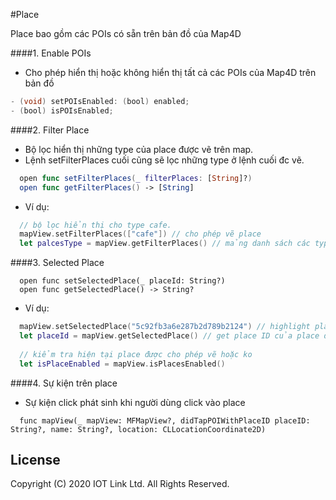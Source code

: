 #Place

Place bao gồm các POIs có sẵn trên bản đồ của Map4D

####1. Enable POIs
  - Cho phép hiển thị hoặc không hiển thị tất cả các POIs của Map4D trên bản đồ

  ```objective-c
  - (void) setPOIsEnabled: (bool) enabled;
  - (bool) isPOIsEnabled;
  ```
  
####2. Filter Place
  - Bộ lọc hiển thị những type của place được vẽ trên map.
  - Lệnh setFilterPlaces cuối cũng sẽ lọc những type ở lệnh cuối đc vẽ.
  ``` swift
    open func setFilterPlaces(_ filterPlaces: [String]?)
    open func getFilterPlaces() -> [String]
  ```
  
  - Ví dụ: 
  ``` swift 
    // bộ lọc hiển thị cho type cafe. 
    mapView.setFilterPlaces(["cafe"]) // cho phép vẽ place
    let palcesType = mapView.getFilterPlaces() // mảng danh sách các type của place đang được hiển thị
  ```
  
####3. Selected Place
  
  ```switf
    open func setSelectedPlace(_ placeId: String?)
    open func getSelectedPlace() -> String?
  ```
  
  - Ví dụ: 
  ``` swift 
    mapView.setSelectedPlace("5c92fb3a6e287b2d789b2124") // highlight place với id của place.
    let placeId = mapView.getSelectedPlace() // get place ID của place đang được chọn.
    
    // kiểm tra hiện tại place được cho phép vẽ hoặc ko
    let isPlaceEnabled = mapView.isPlacesEnabled()
  ```
  
####4. Sự kiện trên place

  - Sự kiện click phát sinh khi người dùng click vào place
  ```switf
    func mapView(_ mapView: MFMapView?, didTapPOIWithPlaceID placeID: String?, name: String?, location: CLLocationCoordinate2D)
  ```

  
License
-------

Copyright (C) 2020 IOT Link Ltd. All Rights Reserved.

